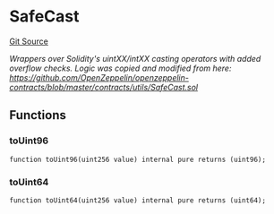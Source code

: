 # SafeCast
[Git Source](https://github.com/larrythecucumber321/protocol/blob/aabf2c9d4120808940fb3be9193cb66ea71ac351/contracts/plugins/mocks/vendor/EasyAuction.sol)

*Wrappers over Solidity's uintXX/intXX casting operators with added overflow
checks.
Logic was copied and modified from here: https://github.com/OpenZeppelin/openzeppelin-contracts/blob/master/contracts/utils/SafeCast.sol*


## Functions
### toUint96


```solidity
function toUint96(uint256 value) internal pure returns (uint96);
```

### toUint64


```solidity
function toUint64(uint256 value) internal pure returns (uint64);
```

